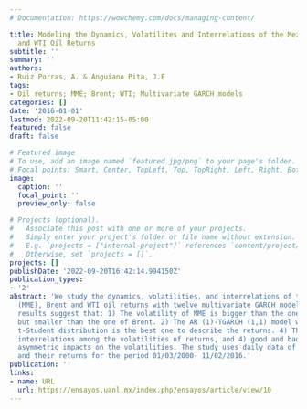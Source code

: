 ```yaml
---
# Documentation: https://wowchemy.com/docs/managing-content/

title: Modeling the Dynamics, Volatilites and Interrelations of the Mexican, Brent
  and WTI Oil Returns
subtitle: ''
summary: ''
authors:
- Ruiz Porras, A. & Anguiano Pita, J.E
tags:
- Oil returns; MME; Brent; WTI; Multivariate GARCH models
categories: []
date: '2016-01-01'
lastmod: 2022-09-20T11:42:15-05:00
featured: false
draft: false

# Featured image
# To use, add an image named `featured.jpg/png` to your page's folder.
# Focal points: Smart, Center, TopLeft, Top, TopRight, Left, Right, BottomLeft, Bottom, BottomRight.
image:
  caption: ''
  focal_point: ''
  preview_only: false

# Projects (optional).
#   Associate this post with one or more of your projects.
#   Simply enter your project's folder or file name without extension.
#   E.g. `projects = ["internal-project"]` references `content/project/deep-learning/index.md`.
#   Otherwise, set `projects = []`.
projects: []
publishDate: '2022-09-20T16:42:14.994150Z'
publication_types:
- '2'
abstract: 'We study the dynamics, volatilities, and interrelations of the Mexican
  (MME), Brent and WTI oil returns with twelve multivariate GARCH models. The main
  results suggest that: 1) The volatility of MME is bigger than the one of the WTI
  but smaller than the one of Brent. 2) The AR (1)-TGARCH (1,1) model with a multivariate
  t-Student distribution is the best one to describe the returns. 4) There are some
  interrelations among the volatilities of returns, and 4) good and bad news have
  asymmetric impacts on the volatilities. The study uses daily data of oil spot prices
  and their returns for the period 01/03/2000- 11/02/2016.'
publication: ''
links:
- name: URL
  url: https://ensayos.uanl.mx/index.php/ensayos/article/view/10
---
```


